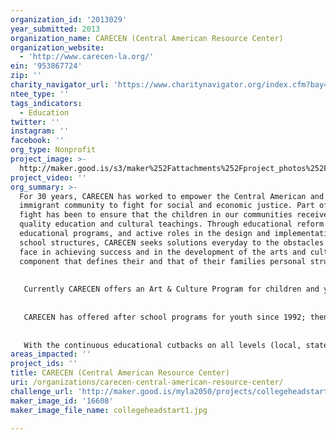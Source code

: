 ```yaml
---
organization_id: '2013029'
year_submitted: 2013
organization_name: CARECEN (Central American Resource Center)
organization_website:
  - 'http://www.carecen-la.org/'
ein: '953867724'
zip: ''
charity_navigator_url: 'https://www.charitynavigator.org/index.cfm?bay=search.profile&ein=953867724'
ntee_type: ''
tags_indicators:
  - Education
twitter: ''
instagram: ''
facebook: ''
org_type: Nonprofit
project_image: >-
  http://maker.good.is/s3/maker%252Fattachments%252Fproject_photos%252Fimages%252F16608%252Fdisplay%252Fcollegeheadstart1.jpg=c570x385
project_video: ''
org_summary: >-
  For 30 years, CARECEN has worked to empower the Central American and Latino
  immigrant community to fight for social and economic justice. Part of that
  fight has been to ensure that the children in our communities receive a
  quality education and cultural teachings. Through educational reform advocacy,
  educational programs, and active roles in the design and implementation of new
  school structures, CARECEN seeks solutions everyday to the obstacles our youth
  face in achieving success and in the development of the arts and culture
  component that defines their and that of their families personal struggle. 
   
   
   Currently CARECEN offers an Art & Culture Program for children and youth in the Pico Union/Westlake Community, as well as, a dedicated Parent Center, which provides families education around the role of community schools. Each program is based around the need of the community to never lose sight of the roots of their native culture and an in-depth analysis of the continuous struggle for immigrant children to receive a quality education. 
   
   
   CARECEN has offered after school programs for youth since 1992; then called, Nueva Generacion (New Generation), the original program was focused on helping youth learn work skills and become familiar with the computer. In 1998, when the agency moved into its 30,000-sq.ft community center it was able to expand the age range of participants as well as the programs offered. From 1998 until today, education programs have included academic enrichment, cultural projects, a summer youth program, parent involvement, field trips and a special focus on being college-ready.
   
   
   With the continuous educational cutbacks on all levels (local, state and federal), schools within a 5-10 mile radius of CARECEN will experience continuous setbacks, for example — the cuts to arts and culture, parent centers and academic enrichment programs. Given this reality, CARECEN feels it is important to open its doors to the community and provide children and youth the best educational experience during their lengthy break from school.
areas_impacted: ''
project_ids: ''
title: CARECEN (Central American Resource Center)
uri: /organizations/carecen-central-american-resource-center/
challenge_url: 'http://maker.good.is/myla2050/projects/collegeheadstart.html'
maker_image_id: '16608'
maker_image_file_name: collegeheadstart1.jpg

---
```

